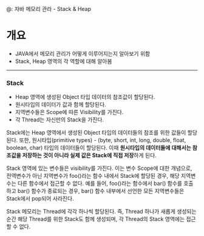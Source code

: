 @: 자바 메모리 관라 - Stack & Heap

# 개요

- JAVA에서 메모리 관리가 어떻게 이루어지는지 알아보기 위함
- Stack, Heap 영역의 각 역할에 대해 알아봄

---

### Stack

- Heap 영역에 생성된 Object 타입 데이터의 참조값이 할당된다.
- 원시타입의 데이터가 값과 함께 할당된다. 
- 지역변수들은 Scope에 따른 Visibility를 가진다.
- 각 Thread는 자신만의 Stack을 가진다.

Stack에는 Heap 영역에서 생성된 Object 타입의 데이터들의 참조를 위한 값들이 할당된다. 또한, 원시타입(primitive types) - (byte, short, int, long, double, float, boolean, char) 타입의 데이터들이 할당된다. 이때 **원시타입의 데이터들에 대해서는 참조값을 저장하는 것이 아니라 실제 값은 Stack에 직접 저장**하게 된다.

Stack 영역에 있는 변수들은 visibility를 가진다. 이는 변수 Scope에 대한 개념으로, 전역변수가 아닌 지역변수가 foo()라는 함수 내에서 Stack에 할당된 경우, 해당 지역변수는 다른 함수에서 접근할 수 없다. 예를 들어, foo()라는 함수에서 bar() 함수를 호출하고 bar() 함수가 종료되는 경우, bar() 함수 내부에서 선언한 모든 지역변수들은 Stack에서 pop되어 사라진다.

Stack 메모리는 Thread에 각각 하나씩 할당된다. 즉, Thread 하나가 새롭게 생성되는 순간 해당 Thread를 위한 Stack도 함께 생성되며, 각 Thread의 Stack 영역에는 접근할 수 없다.

